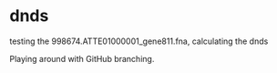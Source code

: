 # dnds
testing the 998674.ATTE01000001_gene811.fna, calculating the dnds 

Playing around with GitHub branching.